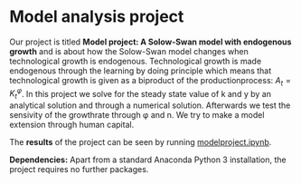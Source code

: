 # Model analysis project

Our project is titled **Model project: A Solow-Swan model with endogenous growth** and is about how the Solow-Swan model changes when technological growth is endogenous. Technological growth is made endogenous through the learning by doing principle which means that technological growth is given as a biproduct of the productionprocess: $A_t=K_t^φ$. In this project we solve for the steady state value of k and y by an analytical solution and through a numerical solution. Afterwards we test the sensivity of the growthrate through φ and n. We try to make a model extension through human capital.

The **results** of the project can be seen by running [modelproject.ipynb](modelproject.ipynb).

**Dependencies:** Apart from a standard Anaconda Python 3 installation, the project requires no further packages.
